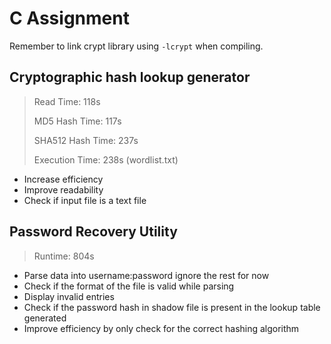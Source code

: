 # C Assignment

Remember to link crypt library using `-lcrypt` when compiling.

## Cryptographic hash lookup generator

> Read Time: 118s
>
> MD5 Hash Time: 117s
>
> SHA512 Hash Time: 237s
>
> Execution Time: 238s (wordlist.txt)

* Increase efficiency
* Improve readability
* Check if input file is a text file

##  Password Recovery Utility

> Runtime: 804s

* Parse data into username:password ignore the rest for now
* Check if the format of the file is valid while parsing
* Display invalid entries
* Check if the password hash in shadow file is present in the lookup table generated
* Improve efficiency by only check for the correct hashing algorithm